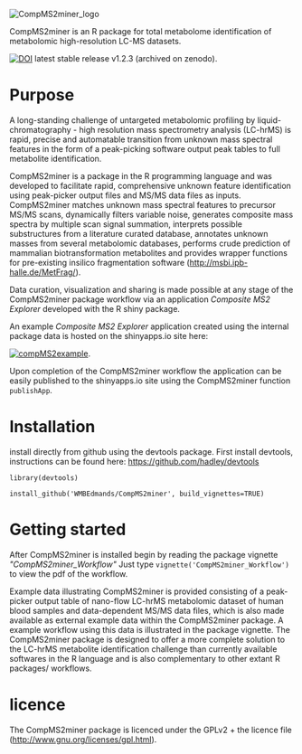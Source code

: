 ![CompMS2miner_logo](https://raw.githubusercontent.com/WMBEdmands/CompMS2miner/master/inst/shiny-apps/compMS2explorer/www/CompMS2minerLogo.png?token=AEhLqFJ1XT2XEii5PHex0YBQQiGJ4gLDks5XdHu0wA%3D%3D)

CompMS2miner is an R package for total metabolome identification of metabolomic high-resolution LC-MS datasets.

[![DOI](https://zenodo.org/badge/doi/10.5281/zenodo.56320.svg)](http://dx.doi.org/10.5281/zenodo.56320) latest stable release v1.2.3 (archived on zenodo).

Purpose
========
A long-standing challenge of untargeted metabolomic profiling by liquid-chromatography - high resolution mass spectrometry analysis (LC-hrMS) is rapid, precise and automatable transition from unknown mass spectral features in the form of a peak-picking software output peak tables to full metabolite identification.

CompMS2miner is a package in the R programming language and was developed to facilitate rapid, comprehensive unknown feature identification using peak-picker output files and MS/MS data files as inputs. CompMS2miner matches unknown mass spectral features to precursor MS/MS scans, dynamically filters variable noise, generates composite mass spectra by multiple scan signal summation, interprets possible substructures from a literature curated database, annotates unknown masses from several metabolomic databases, performs crude prediction of mammalian biotransformation metabolites and provides wrapper functions for pre-existing insilico fragmentation software (http://msbi.ipb-halle.de/MetFrag/).

Data curation, visualization and sharing is made possible at any stage of the CompMS2miner package workflow via an application *Composite MS2 Explorer* developed with the R shiny package.

An example *Composite MS2 Explorer* application created using the internal package data is hosted on the shinyapps.io site here: 

[![compMS2example](https://raw.githubusercontent.com/WMBEdmands/CompMS2miner/master/screenshotCompMS2explorer_260_120.png)](http://bit.ly/28QOxj6). 

Upon completion of the CompMS2miner workflow the application can be easily published to the shinyapps.io site using the CompMS2miner function ```publishApp```.

Installation
==============
install directly from github using the devtools package. First install devtools,
instructions can be found here: https://github.com/hadley/devtools

```{r}
library(devtools)

install_github('WMBEdmands/CompMS2miner', build_vignettes=TRUE)
```

Getting started
===============

After CompMS2miner is installed begin by reading the package vignette *"CompMS2miner_Workflow"*
Just type ```vignette('CompMS2miner_Workflow')``` to view the pdf of the workflow.

Example data illustrating CompMS2miner is provided consisting of a peak-picker output table of nano-flow LC-hrMS metabolomic dataset of human blood samples and data-dependent MS/MS data files, which is also made available as external example data within the CompMS2miner package. A example workflow using this data is illustrated in the package vignette. The CompMS2miner package is designed to offer a more complete solution to the LC-hrMS metabolite identification challenge than currently available softwares in the R language and is also complementary to other extant R packages/ workflows.

licence
=============
The CompMS2miner package is licenced under the GPLv2 + the licence file (http://www.gnu.org/licenses/gpl.html).

